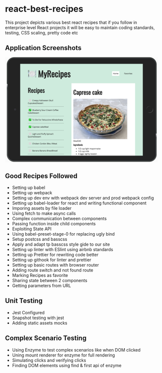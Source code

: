 # react-best-recipes
This project depicts various best react recipes that if you follow in enterprise level React projects
it will be easy to maintain coding standards, testing, CSS scaling, pretty code etc

## Application Screenshots
![Screenshot](./ScreenShot.png "Title")

## Good Recipes Followed

* Setting up babel
* Setting up webpack
* Setting up dev env with webpack dev server and prod webpack config 
* Setting up babel-loader for react and writing functional component
* Imporing assets by file loader
* Using fetch to make async calls
* Complex communication between components
* Passing function inside child components
* Exploiting State API
* Using babel-preset-stage-0 for replacing ugly bind
* Setup postcss and basscss
* Apply and adapt tp basscss style gide to our site
* Setting up linter with ESlint using airbnb standards
* Setting up Prettier for rewriting code better
* Setting up githook for linter and prettier
* Setting up basic routes with browser router
* Adding route switch and not found route
* Marking Recipes as favorite
* Sharing state between 2 components
* Getting parameters from URL

## Unit Testing

* Jest Configured
* Snapshot testing with jest
* Adding static assets mocks

## Complex Scenario Testing
* Using Enzyme to test complex scenarios like when DOM clicked
* Uning mount renderer for enzyme for full rendering
* Simulating clicks and verifying clicks
* Finding DOM elements using find & first api of enzyme

